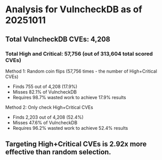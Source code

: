 # Analysis for VulncheckDB as of 20251011

## Total VulncheckDB CVEs: 4,208
### Total High and Critical: 57,756 (out of 313,604 total scored CVEs)

Method 1: Random coin flips (57,756 times - the number of High+Critical CVEs)
  - Finds 755 out of 4,208 (17.9%)
  - Misses 82.1% of VulncheckDB
  - Requires 98.7% wasted work to achieve 17.9% results

Method 2: Only check High+Critical CVEs
  - Finds 2,203 out of 4,208 (52.4%)
  - Misses 47.6% of VulncheckDB
  - Requires 96.2% wasted work to achieve 52.4% results

## Targeting High+Critical CVEs is 2.92x more effective than random selection.

